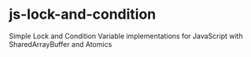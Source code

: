 # js-lock-and-condition
Simple Lock and Condition Variable implementations for JavaScript with SharedArrayBuffer and Atomics
